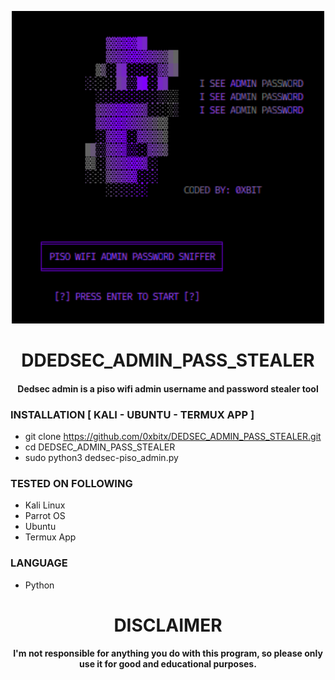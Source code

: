 <p align="center">
<img src="https://github.com/0xbitx/DEDSEC_ADMIN_PASS_STEALER/blob/main/banner.png", width="500", height="500">
</p>

<h1 align="center"> DDEDSEC_ADMIN_PASS_STEALER </h1>
<h4 align="center">Dedsec admin is a piso wifi admin username and password stealer tool </h4>

### INSTALLATION [ KALI - UBUNTU - TERMUX APP  ]
* git clone https://github.com/0xbitx/DEDSEC_ADMIN_PASS_STEALER.git
* cd DEDSEC_ADMIN_PASS_STEALER
* sudo python3 dedsec-piso_admin.py

### TESTED ON FOLLOWING
* Kali Linux 
* Parrot OS 
* Ubuntu
* Termux App

### LANGUAGE 
* Python

<h1 align="center"> DISCLAIMER </h1>

<h4 align="center">I'm not responsible for anything you do with this program, so please only use it for good and educational purposes. </h4>

